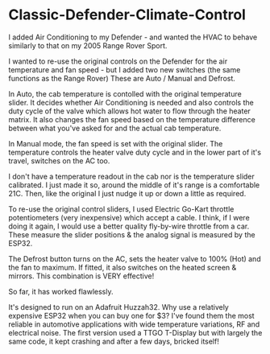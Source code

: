 # Classic-Defender-Climate-Control

I added Air Conditioning to my Defender - and wanted the HVAC to behave similarly to that on my 2005 Range Rover Sport.

I wanted to re-use the original controls on the Defender for the air temperature and fan speed - but I added two new switches (the same functions as the Range Rover) These are Auto / Manual and Defrost.

In Auto, the cab temperature is contolled with the original temperature slider.  It decides whether Air Conditioning is needed and also controls the duty cycle of the valve which allows hot water to flow through the heater matrix.  It also changes the fan speed based on the temperature difference between what you've asked for and the actual cab temperature.

In Manual mode, the fan speed is set with the original slider.  The temperature controls the heater valve duty cycle and in the lower part of it's travel, switches on the AC too.

I don't have a temperature readout in the cab nor is the temperature slider calibrated.  I just made it so, around the middle of it's range is a comfortable 21C.  Then, like the original I just nudge it up or down a little as required.

To re-use the original control sliders, I used Electric Go-Kart throttle potentiometers (very inexpensive) which accept a cable.  I think, if I were doing it again, I would use a better quality fly-by-wire throttle from a car.  These measure the slider positions & the analog signal is measured by the ESP32.

The Defrost button turns on the AC, sets the heater valve to 100% (Hot) and the fan to maximum.  If fitted, it also switches on the heated screen & mirrors.  This combination is VERY effective!

So far, it has worked flawlessly. 

It's designed to run on an Adafruit Huzzah32.  Why use a relatively expensive ESP32 when you can buy one for $3? I've found them the most reliable in automotive applications with wide temperature variations, RF and electrical noise. The first version used a TTGO T-Display but with largely the same code, it kept crashing and after a few days, bricked itself!
